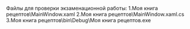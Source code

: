 Файлы для проверки экзаменационной работы:
1.Моя книга рецептов\MainWindow.xaml
2.Моя книга рецептов\MainWindow.xaml.cs
3.Моя книга рецептов\bin\Debug\Моя книга рецептов.exe
